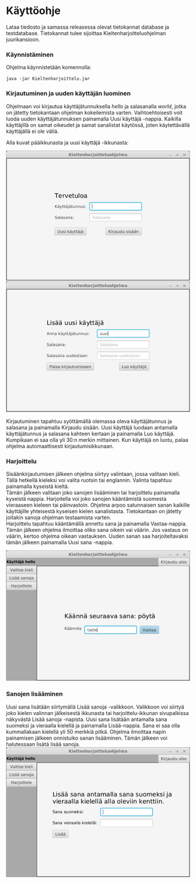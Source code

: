 # Käyttöohje
Lataa tiedosto ja samassa releasessa olevat tietokannat database ja testdatabase. Tietokannat tulee sijoittaa Kieltenharjoitteluohjelman juurikansioon.

### Käynnistäminen
Ohjelma käynnistetään komennolla:
```console
java -jar Kieltenharjoittelu.jar
```

### Kirjautuminen ja uuden käyttäjän luominen
Ohjelmaan voi kirjautua käyttäjätunnuksella *hello* ja salasanalla *world*, jotka on jätetty tietokantaan ohjelman kokeilemista varten. Vaihtoehtoisesti voit luoda uuden käyttäjätunnuksen painamalla Uusi käyttäjä -nappia. Kaikilla käyttäjillä on samat oikeudet ja samat sanalistat käytössä, joten käytettävällä käyttäjällä ei ole väliä.

Alla kuvat pääikkunasta ja uusi käyttäjä -ikkunasta:

![main window](https://github.com/jyrki26/ot-harjoitustyo/blob/master/dokumentointi/mainWindow.png)
![new user](https://github.com/jyrki26/ot-harjoitustyo/blob/master/dokumentointi/newUser.png)

Kirjautuminen tapahtuu syöttämällä olemassa oleva käyttäjätunnus ja salasana ja painamalla Kirjaudu sisään. Uusi käyttäjä luodaan antamalla käyttäjätunnus ja salasana kahteen kertaan ja painamalla Luo käyttäjä. Kumpikaan ei saa olla yli 30:n merkin mittainen. Kun käyttäjä on luotu, palaa ohjelma automaattisesti kirjautumisikkunaan.

### Harjoittelu
Sisäänkirjautumisen jälkeen ohjelma siirtyy valintaan, jossa valitaan kieli. Tällä hetkellä kieleksi voi valita ruotsin tai englannin. Valinta tapahtuu painamalla kyseistä kieltä.
</br>
Tämän jälkeen valitaan joko sanojen lisääminen tai harjoittelu painamalla kyseistä nappia. Harjoitella voi joko sanojen kääntämistä suomesta vieraaseen kieleen tai päinvastoin. Ohjelma arpoo satunnaisen sanan kaikille käyttäjille yhteisestä kyseisen kielen sanalistasta. Tietokantaan on jätetty joitakin sanoja ohjelman testaamista varten.
</br>
Harjoittelu tapahtuu kääntämällä annettu sana ja painamalla Vastaa-nappia. Tämän jälkeen ohjelma ilmoittaa oliko sana oikein vai väärin. Jos vastaus on väärin, kertoo ohjelma oikean vastauksen. Uuden sanan saa harjoiteltavaksi tämän jälkeen painamalla Uusi sana -nappia.

![practise](https://github.com/jyrki26/ot-harjoitustyo/blob/master/dokumentointi/practise.png)

### Sanojen lisääminen
Uusi sana lisätään siirtymällä Lisää sanoja -valikkoon. Valikkoon voi siirtyä joko kielen valinnan jälkeisestä ikkunasta tai harjoittelu-ikkunan sivupalkissa näkyvästä Lisää sanoja -napista.
Uusi sana lisätään antamalla sana suomeksi ja vieraalla kielellä ja painamalla Lisää-nappia. Sana ei saa olla kummallakaan kielellä yli 50 merkkiä pitkä. Ohjelma ilmoittaa napin painamisen jälkeen onnistuiko sanan lisääminen. Tämän jälkeen voi halutessaan lisätä lisää sanoja.
![add words](https://github.com/jyrki26/ot-harjoitustyo/blob/master/dokumentointi/addWords.png)

